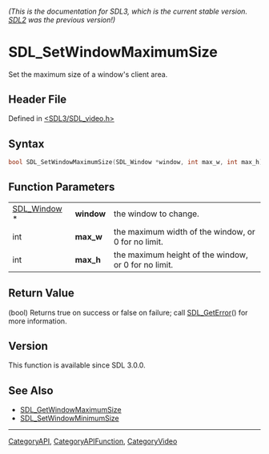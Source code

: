 ###### (This is the documentation for SDL3, which is the current stable version. [SDL2](https://wiki.libsdl.org/SDL2/) was the previous version!)
# SDL_SetWindowMaximumSize

Set the maximum size of a window's client area.

## Header File

Defined in [<SDL3/SDL_video.h>](https://github.com/libsdl-org/SDL/blob/main/include/SDL3/SDL_video.h)

## Syntax

```c
bool SDL_SetWindowMaximumSize(SDL_Window *window, int max_w, int max_h);
```

## Function Parameters

|                            |            |                                                      |
| -------------------------- | ---------- | ---------------------------------------------------- |
| [SDL_Window](SDL_Window) * | **window** | the window to change.                                |
| int                        | **max_w**  | the maximum width of the window, or 0 for no limit.  |
| int                        | **max_h**  | the maximum height of the window, or 0 for no limit. |

## Return Value

(bool) Returns true on success or false on failure; call
[SDL_GetError](SDL_GetError)() for more information.

## Version

This function is available since SDL 3.0.0.

## See Also

- [SDL_GetWindowMaximumSize](SDL_GetWindowMaximumSize)
- [SDL_SetWindowMinimumSize](SDL_SetWindowMinimumSize)

----
[CategoryAPI](CategoryAPI), [CategoryAPIFunction](CategoryAPIFunction), [CategoryVideo](CategoryVideo)

